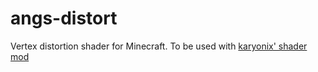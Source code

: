 angs-distort
=======================
Vertex distortion shader for Minecraft.
To be used with [karyonix' shader mod](http://www.minecraftforum.net/topic/1544257-172174175shaders-mod-v2312-updated-by-karyonix)
